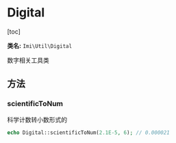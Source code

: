 # Digital

[toc]

**类名:** `Imi\Util\Digital`

数字相关工具类

## 方法

### scientificToNum

科学计数转小数形式的

```php
echo Digital::scientificToNum(2.1E-5, 6); // 0.000021
```

